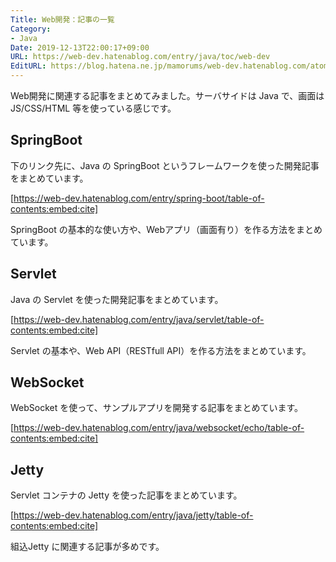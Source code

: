 ```yaml
---
Title: Web開発：記事の一覧
Category:
- Java
Date: 2019-12-13T22:00:17+09:00
URL: https://web-dev.hatenablog.com/entry/java/toc/web-dev
EditURL: https://blog.hatena.ne.jp/mamorums/web-dev.hatenablog.com/atom/entry/26006613482540225
---
```


Web開発に関連する記事をまとめてみました。サーバサイドは Java で、画面は JS/CSS/HTML 等を使っている感じです。


## SpringBoot
下のリンク先に、Java の SpringBoot というフレームワークを使った開発記事をまとめています。

[https://web-dev.hatenablog.com/entry/spring-boot/table-of-contents:embed:cite]

SpringBoot の基本的な使い方や、Webアプリ（画面有り）を作る方法をまとめています。


## Servlet
Java の Servlet を使った開発記事をまとめています。

[https://web-dev.hatenablog.com/entry/java/servlet/table-of-contents:embed:cite]

Servlet の基本や、Web API（RESTfull API）を作る方法をまとめています。


## WebSocket
WebSocket を使って、サンプルアプリを開発する記事をまとめています。

[https://web-dev.hatenablog.com/entry/java/websocket/echo/table-of-contents:embed:cite]


## Jetty
Servlet コンテナの Jetty を使った記事をまとめています。

[https://web-dev.hatenablog.com/entry/java/jetty/table-of-contents:embed:cite]

組込Jetty に関連する記事が多めです。
